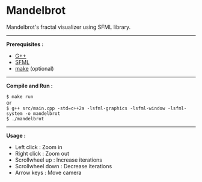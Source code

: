 # Mandelbrot

Mandelbrot's fractal visualizer using SFML library.

***

**Prerequisites :**

- <a href="https://gcc.gnu.org/">G++</a>
- <a href="https://www.sfml-dev.org/index.php">SFML</a>
- <a href="https://www.gnu.org/software/make/">make</a> (optional)

***

**Compile and Run :**

``$ make run`` <br />
or <br />
``$ g++ src/main.cpp -std=c++2a -lsfml-graphics -lsfml-window -lsfml-system -o mandelbrot`` <br />
``$ ./mandelbrot``

***

**Usage :**

- Left click : Zoom in
- Right click : Zoom out
- Scrollwheel up : Increase iterations
- Scrollwheel down : Decrease iterations
- Arrow keys : Move camera